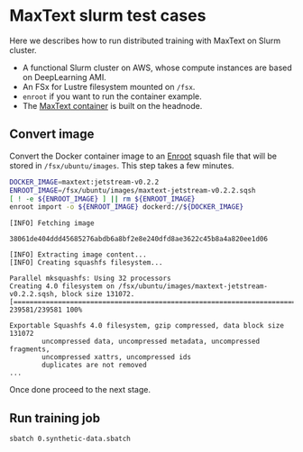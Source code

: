 # MaxText slurm test cases

Here we describes how to run distributed training with MaxText on Slurm cluster.

* A functional Slurm cluster on AWS, whose compute instances are based on DeepLearning AMI.
* An FSx for Lustre filesystem mounted on `/fsx`.
* `enroot` if you want to run the container example.
* The [MaxText container](..) is built on the headnode.

## Convert image
Convert the Docker container image to an [Enroot](https://github.com/NVIDIA/enroot) squash file that will be stored in `/fsx/ubuntu/images`. This step takes a few minutes.

```bash
DOCKER_IMAGE=maxtext:jetstream-v0.2.2
ENROOT_IMAGE=/fsx/ubuntu/images/maxtext-jetstream-v0.2.2.sqsh
[ ! -e ${ENROOT_IMAGE} ] || rm ${ENROOT_IMAGE}
enroot import -o ${ENROOT_IMAGE} dockerd://${DOCKER_IMAGE}
```

```text
[INFO] Fetching image

38061de404ddd45685276abdb6a8bf2e8e240dfd8ae3622c45b8a4a820ee1d06

[INFO] Extracting image content...
[INFO] Creating squashfs filesystem...

Parallel mksquashfs: Using 32 processors
Creating 4.0 filesystem on /fsx/ubuntu/images/maxtext-jetstream-v0.2.2.sqsh, block size 131072.
[==============================================================================================================================================================================================================|] 239581/239581 100%

Exportable Squashfs 4.0 filesystem, gzip compressed, data block size 131072
        uncompressed data, uncompressed metadata, uncompressed fragments,
        uncompressed xattrs, uncompressed ids
        duplicates are not removed
...
```

Once done proceed to the next stage.

## Run training job

```bash
sbatch 0.synthetic-data.sbatch
```
